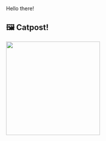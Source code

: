 Hello there!



## 🖼️ Catpost!

<sub>
    <img src="https://cdn2.thecatapi.com/images/nF_Dmj9U4.jpg" height="256">
</sub>

